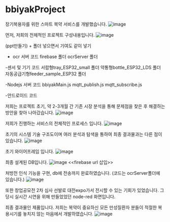 # bbiyakProject
장기복용자를 위한 스마트 복약 서비스를 개발했습니다.
![image](https://github.com/sowon61/bbiyakProject/assets/115778827/4211d8e8-8220-4cf3-9073-edcd0aa96a90)

먼저, 저희의 전체적인 프로젝트 구성내용입니다.
![image](https://github.com/sowon61/bbiyakProject/assets/115778827/d50bd625-2f19-49f0-aa32-d0dcaf6fa541)

(ppt만들기) + 폴더 넣으면서 기여도 같이 넣기 
- ocr 서버 코드
firebase 폴더
ocrServer 폴더

-센서 및 기기 코드
서랍형tray_ESP32_small 폴더
약통형bottle_ESP32_LDS 폴더
자동공급기형feeder_sample_ESP32 폴더

-Nodejs 서버 코드
bbiyakMain.js
mqtt_publish.js
mqtt_subscribe.js

-안드로이드 코드 



저희는 프로젝트 초기, 약 2-3개월 간 기존 시장 분석을 통해 문제점을 찾은 후 해결하는 방안을 찾아 나아갔습니다. 
![image](https://github.com/sowon61/bbiyakProject/assets/115778827/177faffa-2c46-41e4-b9a5-908a7bdd3106)

저희가 진행하는 서비스의 전체적인 프로세스 입니다. 
![image](https://github.com/sowon61/bbiyakProject/assets/115778827/0ced3b2c-26fd-4355-83af-0ead9c56c229)

초기의 시스템 기술 구조도이며 여러 분석과 탐색을 통하여 최종 결과물과는 다른 점이 있습니다. 
![image](https://github.com/sowon61/bbiyakProject/assets/115778827/06d5a6d6-b1fc-4f6a-bcf2-3b3c25556263)

초기 와이어프레임 입니다.
![image](https://github.com/sowon61/bbiyakProject/assets/115778827/bf1f216b-3c99-41fe-8acf-c3dbf412777a)

최종 설계된 DB입니다.
![image](https://github.com/sowon61/bbiyakProject/assets/115778827/45051531-c029-4078-b773-e4abd1d9b9c3)
<<firebase url 삽입>>

처방전 인식 기능을 구현, db에 전송까지 완료하였습니다. (코드는 ocrServer폴더에 있습니다.)
![image](https://github.com/sowon61/bbiyakProject/assets/115778827/5e1a64da-c5c4-4790-89f6-fa470ce3bf53)

또한 창업공모전 2차 심사 선발로 대전expo가서 전시할 수 있는 기회가 있었습니다. 그 당시 실시간 시연을 위해 만들었었던 node-red 화면입니다. 



최종 결과물인 제품입니다. 저희는 복약이 중요하신 모든 만성질환자 분들이 적절한 복용시기를 놓치지 않는 마음에서 개발하였습니다.
![image](https://github.com/sowon61/bbiyakProject/assets/115778827/8279e039-f132-4ea8-bd3f-6d85a46d6654)
